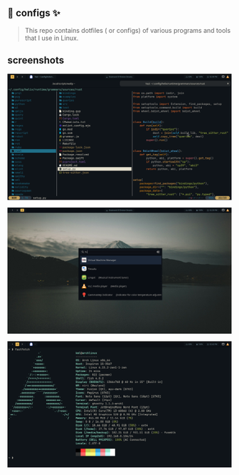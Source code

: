 ## :wrench: configs :sparkles:
> This repo contains dotfiles ( or configs) of various programs and tools that I use in Linux.

## screenshots
![](screenshots/1.png)

![](screenshots/2.png)

![](screenshots/3.png)
